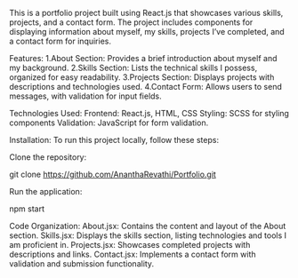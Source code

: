 This is a portfolio project built using React.js that showcases various skills, projects, and a contact form. The project includes components for displaying information about myself, my skills, projects I’ve completed, and a contact form for inquiries.

Features: 1.About Section: Provides a brief introduction about myself and my background. 2.Skills Section: Lists the technical skills I possess, organized for easy readability. 3.Projects Section: Displays projects with descriptions and technologies used. 4.Contact Form: Allows users to send messages, with validation for input fields.

Technologies Used: Frontend: React.js, HTML, CSS Styling: SCSS for styling components Validation: JavaScript for form validation.

Installation: To run this project locally, follow these steps:

Clone the repository:

git clone https://github.com/AnanthaRevathi/Portfolio.git

Run the application:

npm start

Code Organization: About.jsx: Contains the content and layout of the About section. Skills.jsx: Displays the skills section, listing technologies and tools I am proficient in. Projects.jsx: Showcases completed projects with descriptions and links. Contact.jsx: Implements a contact form with validation and submission functionality.
